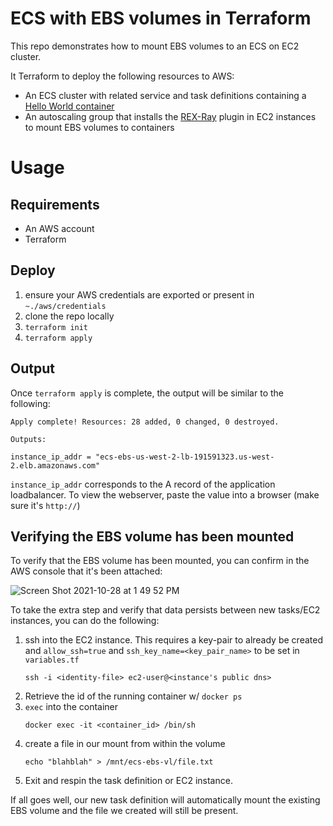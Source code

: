 # ECS with EBS volumes in Terraform

This repo demonstrates how to mount EBS volumes to an ECS on EC2 cluster.

It Terraform to deploy the following resources to AWS:
- An ECS cluster with related service and task definitions containing a [Hello World container](https://github.com/markgllin/docker-python-flask-helloworld)
- An autoscaling group that installs the [REX-Ray](https://rexray.readthedocs.io/en/stable/) plugin in EC2 instances to mount EBS volumes to containers

# Usage
## Requirements
- An AWS account
- Terraform

## Deploy
1. ensure your AWS credentials are exported or present in `~./aws/credentials`
2. clone the repo locally
3. `terraform init`
4. `terraform apply`

## Output
Once `terraform apply` is complete, the output will be similar to the following:

```
Apply complete! Resources: 28 added, 0 changed, 0 destroyed.

Outputs:

instance_ip_addr = "ecs-ebs-us-west-2-lb-191591323.us-west-2.elb.amazonaws.com"
```

`instance_ip_addr` corresponds to the A record of the application loadbalancer. To view the webserver, paste the value into a browser (make sure it's `http://`)

## Verifying the EBS volume has been mounted
To verify that the EBS volume has been mounted, you can confirm in the AWS console that it's been attached:

![Screen Shot 2021-10-28 at 1 49 52 PM](https://user-images.githubusercontent.com/10660708/139327004-63ca587b-f034-40b5-8599-1e630c95f899.png)

To take the extra step and verify that data persists between new tasks/EC2 instances, you can do the following:
1. ssh into the EC2 instance. This requires a key-pair to already be created and `allow_ssh=true` and `ssh_key_name=<key_pair_name>` to be set in `variables.tf`
    ```
    ssh -i <identity-file> ec2-user@<instance's public dns>
    ```
2. Retrieve the id of the running container w/ `docker ps`
3. `exec` into the container
    ```
    docker exec -it <container_id> /bin/sh
    ```
4. create a file in our mount from within the volume
    ```
    echo "blahblah" > /mnt/ecs-ebs-vl/file.txt
    ```
5. Exit and respin the task definition or EC2 instance.

If all goes well, our new task definition will automatically mount the existing EBS volume and the file we created will still be present.


